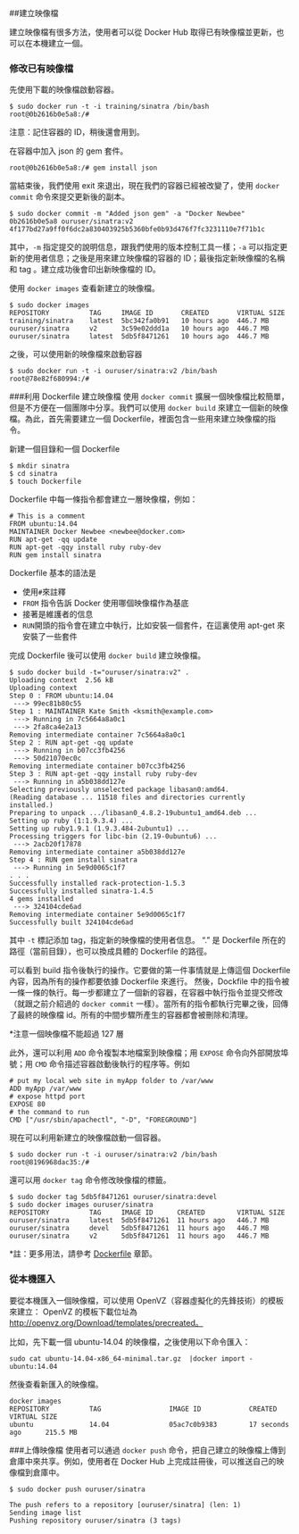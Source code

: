##建立映像檔

建立映像檔有很多方法，使用者可以從 Docker Hub 取得已有映像檔並更新，也可以在本機建立一個。

### 修改已有映像檔
先使用下載的映像檔啟動容器。
```
$ sudo docker run -t -i training/sinatra /bin/bash
root@0b2616b0e5a8:/#
```
注意：記住容器的 ID，稍後還會用到。

在容器中加入 json 的 gem 套件。
```
root@0b2616b0e5a8:/# gem install json
```
當結束後，我們使用 exit 來退出，現在我們的容器已經被改變了，使用 `docker commit` 命令來提交更新後的副本。
```
$ sudo docker commit -m "Added json gem" -a "Docker Newbee" 0b2616b0e5a8 ouruser/sinatra:v2
4f177bd27a9ff0f6dc2a830403925b5360bfe0b93d476f7fc3231110e7f71b1c
```
其中，`-m` 指定提交的說明信息，跟我們使用的版本控制工具一樣；`-a` 可以指定更新的使用者信息；之後是用來建立映像檔的容器的 ID；最後指定新映像檔的名稱和 tag 。建立成功後會印出新映像檔的 ID。


使用 `docker images` 查看新建立的映像檔。
```
$ sudo docker images
REPOSITORY          TAG     IMAGE ID       CREATED       VIRTUAL SIZE
training/sinatra    latest  5bc342fa0b91   10 hours ago  446.7 MB
ouruser/sinatra     v2      3c59e02ddd1a   10 hours ago  446.7 MB
ouruser/sinatra     latest  5db5f8471261   10 hours ago  446.7 MB
```
之後，可以使用新的映像檔來啟動容器
```
$ sudo docker run -t -i ouruser/sinatra:v2 /bin/bash
root@78e82f680994:/#
```

###利用 Dockerfile 建立映像檔
使用 `docker commit` 擴展一個映像檔比較簡單，但是不方便在一個團隊中分享。我們可以使用 `docker build` 來建立一個新的映像檔。為此，首先需要建立一個 Dockerfile，裡面包含一些用來建立映像檔的指令。

新建一個目錄和一個 Dockerfile
```
$ mkdir sinatra
$ cd sinatra
$ touch Dockerfile
```

Dockerfile 中每一條指令都會建立一層映像檔，例如：
```
# This is a comment
FROM ubuntu:14.04
MAINTAINER Docker Newbee <newbee@docker.com>
RUN apt-get -qq update
RUN apt-get -qqy install ruby ruby-dev
RUN gem install sinatra
```
Dockerfile 基本的語法是
* 使用`#`來註釋
* `FROM` 指令告訴 Docker 使用哪個映像檔作為基底
* 接著是維護者的信息
* `RUN`開頭的指令會在建立中執行，比如安裝一個套件，在這裏使用 apt-get 來安裝了一些套件

完成 Dockerfile 後可以使用 `docker build` 建立映像檔。

```
$ sudo docker build -t="ouruser/sinatra:v2" .
Uploading context  2.56 kB
Uploading context
Step 0 : FROM ubuntu:14.04
 ---> 99ec81b80c55
Step 1 : MAINTAINER Kate Smith <ksmith@example.com>
 ---> Running in 7c5664a8a0c1
 ---> 2fa8ca4e2a13
Removing intermediate container 7c5664a8a0c1
Step 2 : RUN apt-get -qq update
 ---> Running in b07cc3fb4256
 ---> 50d21070ec0c
Removing intermediate container b07cc3fb4256
Step 3 : RUN apt-get -qqy install ruby ruby-dev
 ---> Running in a5b038dd127e
Selecting previously unselected package libasan0:amd64.
(Reading database ... 11518 files and directories currently installed.)
Preparing to unpack .../libasan0_4.8.2-19ubuntu1_amd64.deb ...
Setting up ruby (1:1.9.3.4) ...
Setting up ruby1.9.1 (1.9.3.484-2ubuntu1) ...
Processing triggers for libc-bin (2.19-0ubuntu6) ...
 ---> 2acb20f17878
Removing intermediate container a5b038dd127e
Step 4 : RUN gem install sinatra
 ---> Running in 5e9d0065c1f7
. . .
Successfully installed rack-protection-1.5.3
Successfully installed sinatra-1.4.5
4 gems installed
 ---> 324104cde6ad
Removing intermediate container 5e9d0065c1f7
Successfully built 324104cde6ad
```
其中 `-t` 標記添加 tag，指定新的映像檔的使用者信息。
“.” 是 Dockerfile 所在的路徑（當前目錄），也可以換成具體的 Dockerfile 的路徑。

可以看到 build 指令後執行的操作。它要做的第一件事情就是上傳這個 Dockerfile 內容，因為所有的操作都要依據 Dockerfile 來進行。
然後，Dockfile 中的指令被一條一條的執行。每一步都建立了一個新的容器，在容器中執行指令並提交修改（就跟之前介紹過的 `docker commit` 一樣）。當所有的指令都執行完畢之後，回傳了最終的映像檔 id。所有的中間步驟所產生的容器都會被刪除和清理。

*注意一個映像檔不能超過 127 層

此外，還可以利用 `ADD` 命令複製本地檔案到映像檔；用 `EXPOSE` 命令向外部開放埠號；用 `CMD` 命令描述容器啟動後執行的程序等。例如
```
# put my local web site in myApp folder to /var/www
ADD myApp /var/www
# expose httpd port
EXPOSE 80
# the command to run
CMD ["/usr/sbin/apachectl", "-D", "FOREGROUND"]
```

現在可以利用新建立的映像檔啟動一個容器。
```
$ sudo docker run -t -i ouruser/sinatra:v2 /bin/bash
root@8196968dac35:/#
```
還可以用 `docker tag` 命令修改映像檔的標籤。
```
$ sudo docker tag 5db5f8471261 ouruser/sinatra:devel
$ sudo docker images ouruser/sinatra
REPOSITORY          TAG     IMAGE ID      CREATED        VIRTUAL SIZE
ouruser/sinatra     latest  5db5f8471261  11 hours ago   446.7 MB
ouruser/sinatra     devel   5db5f8471261  11 hours ago   446.7 MB
ouruser/sinatra     v2      5db5f8471261  11 hours ago   446.7 MB
```

*註：更多用法，請參考 [Dockerfile](../dockerfile/README.md) 章節。

### 從本機匯入
要從本機匯入一個映像檔，可以使用 OpenVZ（容器虛擬化的先鋒技術）的模板來建立：
OpenVZ 的模板下載位址為 http://openvz.org/Download/templates/precreated。

比如，先下載一個 ubuntu-14.04 的映像檔，之後使用以下命令匯入：
```
sudo cat ubuntu-14.04-x86_64-minimal.tar.gz  |docker import - ubuntu:14.04
```
然後查看新匯入的映像檔。
```
docker images
REPOSITORY          TAG                 IMAGE ID            CREATED             VIRTUAL SIZE
ubuntu              14.04               05ac7c0b9383        17 seconds ago      215.5 MB
```

###上傳映像檔
使用者可以通過 `docker push` 命令，把自己建立的映像檔上傳到倉庫中來共享。例如，使用者在 Docker Hub 上完成註冊後，可以推送自己的映像檔到倉庫中。

```
$ sudo docker push ouruser/sinatra

The push refers to a repository [ouruser/sinatra] (len: 1)
Sending image list
Pushing repository ouruser/sinatra (3 tags)
```
